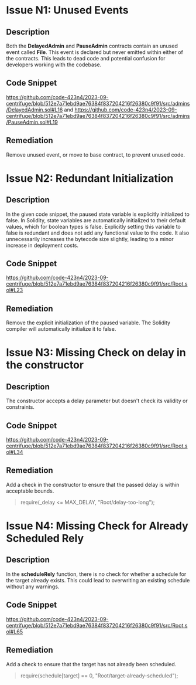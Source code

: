 # Issue N1: Unused Events

## Description

Both the **DelayedAdmin** and **PauseAdmin** contracts contain an unused event called **File**. This event is declared but never emitted within either of the contracts. This leads to dead code and potential confusion for developers working with the codebase.

## Code Snippet

https://github.com/code-423n4/2023-09-centrifuge/blob/512e7a71ebd9ae76384f837204216f26380c9f91/src/admins/DelayedAdmin.sol#L16 and https://github.com/code-423n4/2023-09-centrifuge/blob/512e7a71ebd9ae76384f837204216f26380c9f91/src/admins/PauseAdmin.sol#L19

## Remediation

Remove unused event, or move to base contract, to prevent unused code.

# Issue N2: Redundant Initialization

## Description

In the given code snippet, the paused state variable is explicitly initialized to false. In Solidity, state variables are automatically initialized to their default values, which for boolean types is false. Explicitly setting this variable to false is redundant and does not add any functional value to the code. It also unnecessarily increases the bytecode size slightly, leading to a minor increase in deployment costs.

## Code Snippet

https://github.com/code-423n4/2023-09-centrifuge/blob/512e7a71ebd9ae76384f837204216f26380c9f91/src/Root.sol#L23

## Remediation

Remove the explicit initialization of the paused variable. The Solidity compiler will automatically initialize it to false.

# Issue N3: Missing Check on delay in the constructor

## Description

The constructor accepts a delay parameter but doesn't check its validity or constraints.

## Code Snippet

https://github.com/code-423n4/2023-09-centrifuge/blob/512e7a71ebd9ae76384f837204216f26380c9f91/src/Root.sol#L34

## Remediation

Add a check in the constructor to ensure that the passed delay is within acceptable bounds.
> require(_delay <= MAX_DELAY, "Root/delay-too-long");

# Issue N4: Missing Check for Already Scheduled Rely

## Description

In the **scheduleRely** function, there is no check for whether a schedule for the target already exists. This could lead to overwriting an existing schedule without any warnings.

## Code Snippet

https://github.com/code-423n4/2023-09-centrifuge/blob/512e7a71ebd9ae76384f837204216f26380c9f91/src/Root.sol#L65

## Remediation

Add a check to ensure that the target has not already been scheduled.
> require(schedule[target] == 0, "Root/target-already-scheduled");